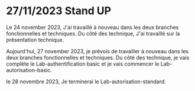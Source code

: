 # 27/11/2023 Stand UP

Le 24 november 2023, J'ai travaillé à nouveau dans les deux branches fonctionnelles et techniques. Du côté des technique, J'ai travaillé sur la présentation technique.

Aujourd'hui, 27 november 2023, je prévois de travailler à nouveau dans les deux branches fonctionnelles et techniques. Du côté des technique, je vais complète le Lab-authentification basic et je vais commencer le Lab-autorisation-basic.

le 28 novembre 2023, Je terminerai le Lab-autorisation-standard.
